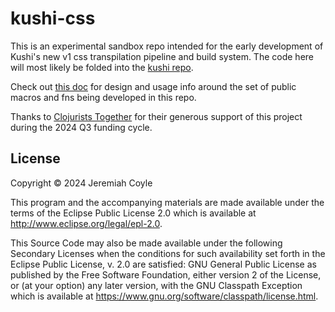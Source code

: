 # kushi-css

This is an experimental sandbox repo intended for the early development of
Kushi's new v1 css transpilation pipeline and build system. The code here will
most likely be folded into the <a href="https://github.com/kushidesign/kushi">
kushi repo</a>.

Check out
[this doc](https://github.com/kushidesign/kushi-css/blob/main/doc/towards-kushi-v1.md)
for design and usage info around the set of public macros and fns being developed
in this repo.

Thanks to [Clojurists Together](https://www.clojuriststogether.org/) for their
generous support of this project during the 2024 Q3 funding cycle.

## License

Copyright © 2024 Jeremiah Coyle 

This program and the accompanying materials are made available under the
terms of the Eclipse Public License 2.0 which is available at
http://www.eclipse.org/legal/epl-2.0.

This Source Code may also be made available under the following Secondary
Licenses when the conditions for such availability set forth in the Eclipse
Public License, v. 2.0 are satisfied: GNU General Public License as published
by the Free Software Foundation, either version 2 of the License, or (at your
option) any later version, with the GNU Classpath Exception which is available
at https://www.gnu.org/software/classpath/license.html.
